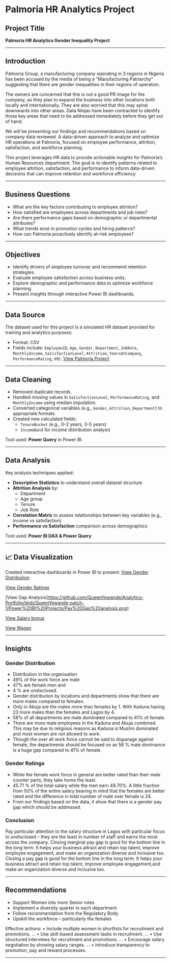 # Palmoria HR Analytics Project

## Project Title
**Palmoria HR Analytics Gender Inequality Project**  

---

## Introduction
Palmoria Group, a manufacturing company operating in 3 regions in Nigeria has been accused by the media of being a "Manufacturing Patriarchy" suggesting that there are gender inequalities in their regions of operation. 

The owners are concerned that this is not a good PR image for the company, as they plan to expand the business into other locations both locally and internationally. They are also worried that this may spiral downwards into other areas. Data Ninjas have been contracted to identify those key areas that need to be addressed immediately before they get out of hand.

We will be presenting our findings and recommendations based on company data reviewed. A data-driven approach to analyze and optimize HR operations at Palmoria, focused on employee performance, attrition, satisfaction, and workforce planning.

This project leverages HR data to provide actionable insights for Palmoria’s Human Resources department. The goal is to identify patterns related to employee attrition, satisfaction, and performance to inform data-driven decisions that can improve retention and workforce efficiency.

---

## Business Questions
- What are the key factors contributing to employee attrition?
- How satisfied are employees across departments and job roles?
- Are there performance gaps based on demographic or departmental attributes?
- What trends exist in promotion cycles and hiring patterns?
- How can Palmoria proactively identify at-risk employees?

---

## Objectives
- Identify drivers of employee turnover and recommend retention strategies.
- Evaluate employee satisfaction across business units.
- Explore demographic and performance data to optimize workforce planning.
- Present insights through interactive Power BI dashboards.

---

## Data Source
The dataset used for this project is a simulated HR dataset provided for training and analytics purposes.  
- Format: CSV  
- Fields include: `EmployeeID`, `Age`, `Gender`, `Department`, `JobRole`, `MonthlyIncome`, `SatisfactionLevel`, `Attrition`, `YearsAtCompany`, `PerformanceRating`, etc.
[View Palmoria Project](https://github.com/QueenYewande/Analytics-Portfolio/blob/QueenYewande-patch-1/Power%20BI%20Projects/HR%20Raw%20data.png)

---

## Data Cleaning
- Removed duplicate records.
- Handled missing values in `SatisfactionLevel`, `PerformanceRating`, and `MonthlyIncome` using median imputation.
- Converted categorical variables (e.g., `Gender`, `Attrition`, `Department`) to appropriate formats.
- Created new calculated fields:
  - `TenureBucket` (e.g., 0–2 years, 3–5 years)
  - `IncomeBand` for income distribution analysis

Tool used: **Power Query** in Power BI.

---

## Data Analysis
Key analysis techniques applied:
- **Descriptive Statistics** to understand overall dataset structure
- **Attrition Analysis** by:
  - Department
  - Age group
  - Tenure
  - Job Role
- **Correlation Matrix** to assess relationships between key variables (e.g., income vs satisfaction)
- **Performance vs Satisfaction** comparison across demographics

Tool used: **Power BI DAX & Power Query**

---

## 📈 Data Visualization
Created interactive dashboards in Power BI to present:
[View Gender Distribution](https://github.com/QueenYewande/Analytics-Portfolio/blob/QueenYewande-patch-1/Power%20BI%20Projects/Gender%20Distribution.png)

[View Gender Ratings](https://github.com/QueenYewande/Analytics-Portfolio/blob/QueenYewande-patch-1/Power%20BI%20Projects/Gender%20Ratings.png)

[View Gap Analysis(https://github.com/QueenYewande/Analytics-Portfolio/blob/QueenYewande-patch-1/Power%20BI%20Projects/Pay%20Gap%20analysis.png)

[View Salary bonus](https://github.com/QueenYewande/Analytics-Portfolio/blob/QueenYewande-patch-1/Power%20BI%20Projects/Salary%20Bonus.png)

[View Wages](https://github.com/QueenYewande/Analytics-Portfolio/blob/QueenYewande-patch-1/Power%20BI%20Projects/Wages.png)


---

## Insights
### Gender Distribution
- Distribution in the organisation
- 49% of the work force are male
- 47% are female men and 
- 4 % are undisclosed.
- Gender distribution by locations and departments show that there are more males compared to females.
- Only in Abuja are the males more than females by 1. With Kaduna having 23 more males than the females and Lagos by 4.
- 58% of all departments are male dominated compared to 41% of female.
- There are more male employees in the Kaduna and Abuja combined. This may be due to religious reasons as Kaduna is Muslim dominated and most women are not allowed to work.
- Though the over all work force cannot be said to disparage against female, the departments should be focused on as 58 % male dominance is a huge gap compared to 41% of female. 

### Gender Ratings
- While the female work force in general are better rated than their male counter parts, they take home the least.
- 45.71 % of the total salary while the men earn 49.70%. A little fraction from 50% of the entire salary bearing in mind that the females are better rated and the difference in total number of male over female is 24.
- From our findings based on the data, it show that there is a gender pay gap which should be addressed.

### Conclusion
Pay particular attention to the salary structure in Lagos with particular focus to undisclosed – they are the least in number of staff and earns the most across the company. Closing marginal pay gap is good for the bottom line in the long term. It helps your business attract and retain top talent, improve employee engagement, and make an organization diverse and inclusive too. Closing a pay gap is good for the bottom line in the long term. It helps your business attract and retain top talent, improve employee engagement,and make an organization diverse and inclusive too.




---

## Recommendations
- Support Women into more Senior roles
- Implement a diversity quarter in each department
- Follow recommendation from the Regulatory Body
- Upskill the workforce – particularly the females

Effective actions:
•  Include multiple
women in shortlists for recruitment and promotions. ...
•  Use skill-based
assessment tasks in recruitment. ...
•  Use structured
interviews for recruitment and promotions. ...
•  Encourage salary
negotiation by showing salary ranges. ...
•  Introduce
transparency to promotion, pay and reward processes.

---

